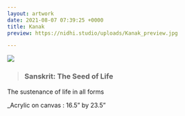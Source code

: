 ```yaml
---
layout: artwork
date: 2021-08-07 07:39:25 +0000
title: Kanak
preview: https://nidhi.studio/uploads/Kanak_preview.jpg

---
```

![](https://nidhi.studio/uploads/Kanak_wm.jpg)

> ### Sanskrit: The Seed of Life

The sustenance of life in all forms

_Acrylic on canvas : 16.5” by 23.5”